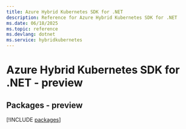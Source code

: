 ```yaml
---
title: Azure Hybrid Kubernetes SDK for .NET
description: Reference for Azure Hybrid Kubernetes SDK for .NET
ms.date: 06/18/2025
ms.topic: reference
ms.devlang: dotnet
ms.service: hybridkubernetes
---
```

# Azure Hybrid Kubernetes SDK for .NET - preview
## Packages - preview
[!INCLUDE [packages](hybrid-kubernetes-index.md)]